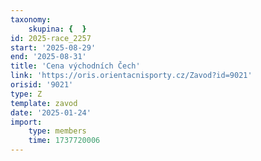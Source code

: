 ```yaml
---
taxonomy:
    skupina: {  }
id: 2025-race_2257
start: '2025-08-29'
end: '2025-08-31'
title: 'Cena východních Čech'
link: 'https://oris.orientacnisporty.cz/Zavod?id=9021'
orisid: '9021'
type: Z
template: zavod
date: '2025-01-24'
import:
    type: members
    time: 1737720006
---
```


